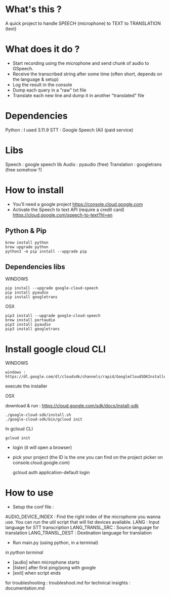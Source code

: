 # What's this ?

A quick project to handle SPEECH (microphone) to TEXT to TRANSLATION (text)

# What does it do ?

- Start recording using the microphone and send chunk of audio to GSpeech.
- Receive the transcribed string after some time (often short, depends on the language & setup)
- Log the result in the console
- Dump each query in a "raw" txt file
- Translate each new line and dump it in another "translated" file

# Dependencies

Python 			: I used 3.11.9
STT 			: Google Speech (AI)	(paid service)

# Libs

Speech					: google speech lib
Audio					: pyaudio				(free)
Translation 			: googletrans 			(free somehow ?)

# How to install

- You'll need a google project https://console.cloud.google.com
- Activate the Speech to text API (require a credit card) https://cloud.google.com/speech-to-text?hl=en

## Python & Pip
	brew install python 
	brew upgrade python
	python3 -m pip install --upgrade pip

## Dependencies libs

WINDOWS

	pip install --upgrade google-cloud-speech
	pip install pyaudio
	pip install googletrans

OSX

	pip3 install --upgrade google-cloud-speech
	brew install portaudio
	pip3 install pyaudio
	pip3 install googletrans

# Install google cloud CLI

WINDOWS

	windows : https://dl.google.com/dl/cloudsdk/channels/rapid/GoogleCloudSDKInstaller.exe

execute the installer

OSX

download & run : https://cloud.google.com/sdk/docs/install-sdk

	./google-cloud-sdk/install.sh
	./google-cloud-sdk/bin/gcloud init

In gcloud CLI

	gcloud init


- login (it will open a browser)  
- pick your project (the ID is the one you can find on the project picker on console.cloud.google.com)  

	gcloud auth application-default login

# How to use

- Setup the conf file :

AUDIO_DEVICE_INDEX 	: Find the right index of the microphone you wanna use. You can run the util script that will list devices available.
LANG 				: Input language for STT transcription
LANG_TRANSL_SRC 	: Source language for translation
LANG_TRANSL_DEST 	: Destination language for translation

- Run main.py (using python, in a terminal)

*in python terminal*

- [audio] when microphone starts
- [listen] after first ping/pong with google
- [exit] when script ends

for troubleshooting :		troubleshoot.md
for technical insights :	documentation.md